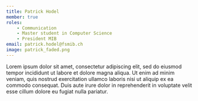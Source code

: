 ```yaml
---
title: Patrick Hodel
member: true
roles:
    - Communication
    - Master student in Computer Science
    - President MIB
email: patrick.hodel@fsmib.ch
image: patrick_faded.png
---
```

Lorem ipsum dolor sit amet, consectetur adipiscing elit, sed do eiusmod tempor incididunt ut labore et dolore magna aliqua. Ut enim ad minim veniam, quis nostrud exercitation ullamco laboris nisi ut aliquip ex ea commodo consequat. Duis aute irure dolor in reprehenderit in voluptate velit esse cillum dolore eu fugiat nulla pariatur.